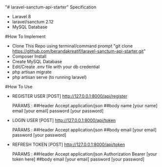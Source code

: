 "# laravel-sanctum-api-starter"
Specification

-   Laravel 8
-   laravel/sanctum 2.12
-   MySQL Database

#How To Implement

-   Clone This Repo using terminal/command prompt "git clone https://github.com/berandakreatif/laravel-sanctum-api-starter.git"
-   Composer Install
-   Create MySQL Database
-   Edit/Create .env file with your db credential
-   php artisan migrate
-   php artisan serve (to running laravel)

#How To Use

-   REGISTER USER
    [POST] http://127.0.0.1:8000/api/register

    PARAMS :
    ##Header
    Accept application/json
    ##body
    name [your name]
    email [your email]
    password [your password]

-   LOGIN USER
    [POST] http://127.0.0.1:8000/api/token

    PARAMS :
    ##Header
    Accept application/json
    ##body
    email [your email]
    password [your password]

-   REFRESH TOKEN
    [POST] http://127.0.0.1:8000/api/token

    PARAMS :
    ##Header
    Accept application/json
    Authorization Bearer [your token here]
    ##body
    email [your email]
    password [your password]
